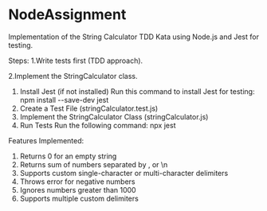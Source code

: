 # NodeAssignment

Implementation of the String Calculator TDD Kata using Node.js and Jest for testing.

Steps:
1.Write tests first (TDD approach).

2.Implement the StringCalculator class.

1. Install Jest (if not installed)
Run this command to install Jest for testing:
npm install --save-dev jest
2. Create a Test File (stringCalculator.test.js)
3. Implement the StringCalculator Class (stringCalculator.js)
4. Run Tests
Run the following command:
npx jest


Features Implemented:
1. Returns 0 for an empty string
2. Returns sum of numbers separated by , or \n
3. Supports custom single-character or multi-character delimiters
4. Throws error for negative numbers
5. Ignores numbers greater than 1000
6. Supports multiple custom delimiters
